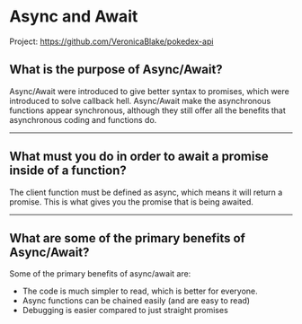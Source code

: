 # Async and Await


Project: https://github.com/VeronicaBlake/pokedex-api

## What is the purpose of Async/Await?

Async/Await were introduced to give better syntax to promises, which were introduced to solve callback hell. Async/Await make the asynchronous functions appear synchronous, although they still offer all the benefits that asynchronous coding and functions do. 

---

## What must you do in order to await a promise inside of a function?

The client function must be defined as async, which means it will return a promise. This is what gives you the promise that is being awaited. 

---

## What are some of the primary benefits of Async/Await?

Some of the primary benefits of async/await are: 
- The code is much simpler to read, which is better for everyone.
- Async functions can be chained easily (and are easy to read)
- Debugging is easier compared to just straight promises 

